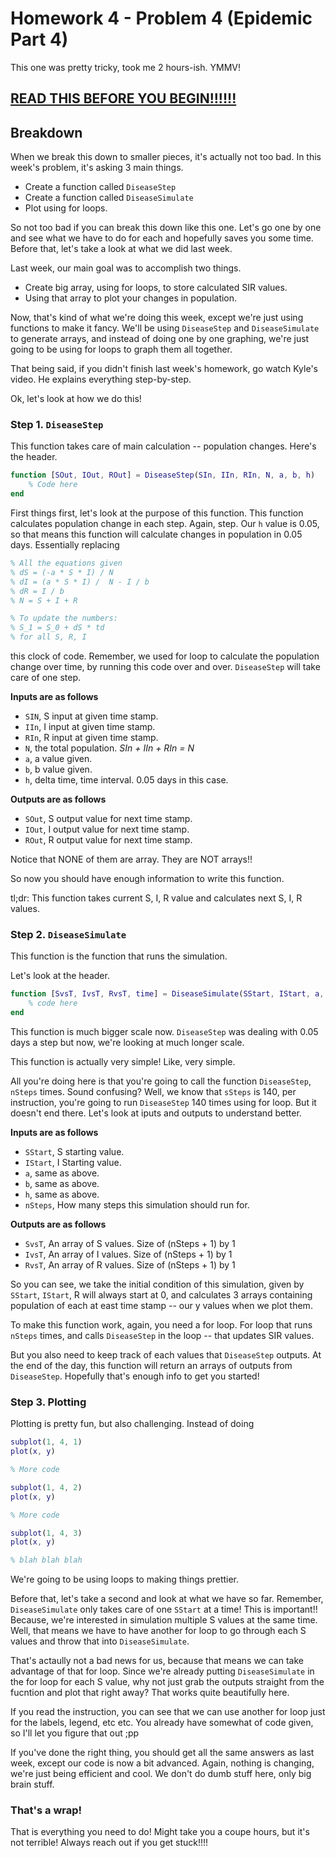 # Homework 4 - Problem 4 (Epidemic Part 4)
This one was pretty tricky, took me 2 hours-ish. YMMV! 

**[READ THIS BEFORE YOU BEGIN!!!!!!](https://github.com/RyoTakei/Matlab-Class)**
-


## Breakdown
When we break this down to smaller pieces, it's actually not too bad. In this week's problem,
it's asking 3 main things.
- Create a function called `DiseaseStep`
- Create a function called `DiseaseSimulate`
- Plot using for loops.

So not too bad if you can break this down like this one. Let's go one by one and see 
what we have to do for each and hopefully saves you some time. Before that, let's take
a look at what we did last week.

Last week, our main goal was to accomplish two things. 
- Create big array, using for loops, to store calculated SIR values.
- Using that array to plot your changes in population.

Now, that's kind of what we're doing this week, except we're just using functions to 
make it fancy. We'll be using `DiseaseStep` and `DiseaseSimulate` to generate arrays,
and instead of doing one by one graphing, we're just going to be using for loops to 
graph them all together.

That being said, if you didn't finish last week's homework, go watch Kyle's video. 
He explains everything step-by-step. 

Ok, let's look at how we do this! 

### Step 1. `DiseaseStep`
This function takes care of main calculation -- population changes. Here's the header.
```matlab
function [SOut, IOut, ROut] = DiseaseStep(SIn, IIn, RIn, N, a, b, h)
    % Code here
end
```
First things first, let's look at the purpose of this function. This function 
calculates population change in each step. Again, step. Our `h` value is 0.05, so that 
means this function will calculate changes in population in 0.05 days. Essentially replacing

```matlab
% All the equations given
% dS = (-a * S * I) / N
% dI = (a * S * I) /  N - I / b
% dR = I / b
% N = S + I + R

% To update the numbers:
% S_1 = S_0 + dS * td
% for all S, R, I
```
this clock of code. Remember, we used for loop to calculate the population change over time,
by running this code over and over. `DiseaseStep` will take care of one step. 

**Inputs are as follows**
- `SIN`, S input at given time stamp.
- `IIn`, I input at given time stamp.
- `RIn`, R input at given time stamp.
- `N`, the total population. *SIn + IIn + RIn = N*
- `a`, a value given.
- `b`, b value given.
- `h`, delta time, time interval. 0.05 days in this case.

**Outputs are as follows**
- `SOut`, S output value for next time stamp.
- `IOut`, I output value for next time stamp.
- `ROut`, R output value for next time stamp.

Notice that NONE of them are array. They are NOT arrays!!

So now you should have enough information to write this function. 

tl;dr: This function takes current S, I, R value and calculates next S, I, R values.

### Step 2. `DiseaseSimulate`
This function is the function that runs the simulation.

Let's look at the header. 

```matlab
function [SvsT, IvsT, RvsT, time] = DiseaseSimulate(SStart, IStart, a, b, h, nSteps)
    % code here
end
```

This function is much bigger scale now. `DiseaseStep` was dealing with 0.05 days a step
but now, we're looking at much longer scale. 

This function is actually very simple! Like, very simple. 

All you're doing here is that you're going to call the function `DiseaseStep`, `nSteps` times.
Sound confusing? Well, we know that `sSteps` is 140, per instruction, you're going to run 
`DiseaseStep` 140 times using for loop. But it doesn't end there. Let's look at iputs and outputs
to understand better. 

**Inputs are as follows**
- `SStart`, S starting value.
- `IStart`, I Starting value.
- `a`, same as above.
- `b`, same as above.
- `h`, same as above.
- `nSteps`, How many steps this simulation should run for.

**Outputs are as follows**
- `SvsT`, An array of S values. Size of (nSteps + 1) by 1
- `IvsT`, An array of I values. Size of (nSteps + 1) by 1
- `RvsT`, An array of R values. Size of (nSteps + 1) by 1

So you can see, we take the initial condition of this simulation, given by `SStart`, 
`IStart`, R will always start at 0, and calculates 3 arrays containing population of each
at east time stamp -- our y values when we plot them. 

To make this function work, again, you need a for loop. For loop that runs `nSteps` times, and
calls `DiseaseStep` in the loop -- that updates SIR values. 

But you also need to keep track of each values that `DiseaseStep` outputs. At the end of the day,
this function will return an arrays of outputs from `DiseaseStep`. Hopefully that's 
enough info to get you started! 


### Step 3. Plotting
Plotting is pretty fun, but also challenging. Instead of doing 
```matlab
subplot(1, 4, 1)
plot(x, y)

% More code

subplot(1, 4, 2)
plot(x, y)

% More code 

subplot(1, 4, 3)
plot(x, y)

% blah blah blah
```
We're going to be using loops to making things prettier. 

Before that, let's take a second and look at what we have so far. Remember, `DiseaseSimulate`
only takes care of one `SStart` at a time! This is important!! Because, we're interested in
simulation multiple S values at the same time. Well, that means we have to have another for
loop to go through each S values and throw that into `DiseaseSimulate`. 

That's actaully not a bad news for us, because that means we can take advantage of that
for loop. Since we're already putting `DiseaseSimulate` in the for loop for each S value, 
why not just grab the outputs straight from the fucntion and plot that right away? That works quite beautifully 
here. 

If you read the instruction, you can see that we can use another for loop just for 
the labels, legend, etc etc. You already have somewhat of code given, so I'll let you 
figure that out ;pp

If you've done the right thing, you should get all the same answers as last week,
except our code is now a bit advanced. Again, nothing is changing, we're just being 
efficient and cool. We don't do dumb stuff here, only big brain stuff. 

### That's a wrap! 
That is everything you need to do! Might take you a coupe hours, but it's not terrible!
Always reach out if you get stuck!!!!